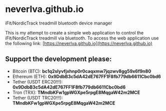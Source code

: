 # neverlva.github.io
iFit/NordicTrack treadmill bluetooth device manager

This is my attempt to create a simple web application to control the iFit/NordicTrack treadmill via bluetooth.
To access the web application use the following link: [https://neverlva.github.io](https://neverlva.github.io)

## Support the development please:
- Bitcoin (BTC): **bc1q2slyvfjxhnp0r0caqxmw7jqzwv8gg59x6f9n80**
- Ethereum (ETH): **0x9DdbB3c5dA42dE767FF1F8fb779db6611Cbc0bd6**
- Tether (USDT ERC20!!!): **0x9DdbB3c5dA42dE767FF1F8fb779db6611Cbc0bd6**
- Tron (TRX): **TMndbKFw1gpWGXpe5rpgE8MqgaW42m2MCE**
- Tether (USDT TRC20!!!): **TMndbKFw1gpWGXpe5rpgE8MqgaW42m2MCE**

